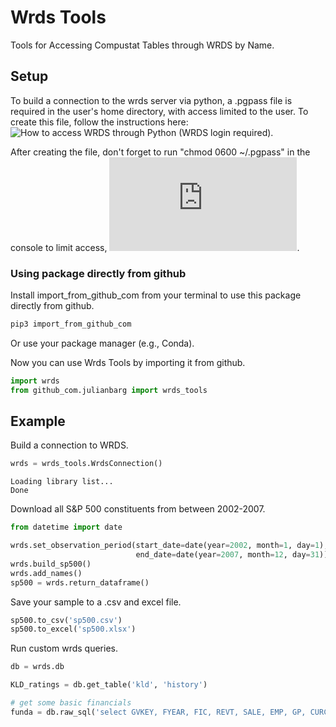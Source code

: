 # Wrds Tools

Tools for Accessing Compustat Tables through WRDS by Name.

## Setup

To build a connection to the wrds server via python, a .pgpass file is required in the user's home 
directory, with access limited to the user. To create this file, follow the instructions here: ![How to access WRDS through Python](https://wrds-www.wharton.upenn.edu/pages/support/programming-wrds/programming-python/python-from-your-computer/) (WRDS login required).

After creating the file, don't forget to run "chmod 0600 ~/.pgpass" in the console to limit access, ![as also described here](https://www.postgresql.org/docs/9.5/libpq-pgpass.html).

### Using package directly from github

Install import_from_github_com from your terminal to use this package directly from github.

```bash
pip3 import_from_github_com
```
Or use your package manager (e.g., Conda).

Now you can use Wrds Tools by importing it from github.
```python
import wrds
from github_com.julianbarg import wrds_tools
```

## Example
Build a connection to WRDS.
```python
wrds = wrds_tools.WrdsConnection()
```
```
Loading library list...
Done
```

Download all S&P 500 constituents from between 2002-2007.
```python
from datetime import date

wrds.set_observation_period(start_date=date(year=2002, month=1, day=1), 
                            end_date=date(year=2007, month=12, day=31))
wrds.build_sp500()
wrds.add_names()
sp500 = wrds.return_dataframe()
```

Save your sample to a .csv and excel file.
```python
sp500.to_csv('sp500.csv')
sp500.to_excel('sp500.xlsx')
```

Run custom wrds queries.
```python
db = wrds.db

KLD_ratings = db.get_table('kld', 'history')

# get some basic financials
funda = db.raw_sql('select GVKEY, FYEAR, FIC, REVT, SALE, EMP, GP, CURCD from compa.funda')
```
